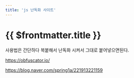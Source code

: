 ```yaml
---
title: 'js 난독화 사이트'
---
```


# {{ $frontmatter.title }}


사용법은 간단하다 복붙해서 난독화 시켜서 그대로 붙어넣으면된다.


https://obfuscator.io/

https://blog.naver.com/spring1a/221913221159



